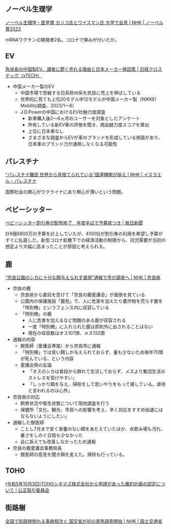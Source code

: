 ## ノーベル生理学

[ノーベル生理学・医学賞 カリコ氏とワイスマン氏 大学で会見 | NHK | ノーベル賞2023](https://www3.nhk.or.jp/news/html/20231003/k10014213691000.html)

mRNAワクチンの開発者2名。コロナで弾みが付いたか。

## EV

[急成長の中国製EV、識者に聞く売れる理由と日本メーカー挽回策 | 日経クロステック（xTECH）](https://xtech.nikkei.com/atcl/nxt/column/18/00001/08442/)

- 中国メーカー製のEV
  - 中国市場で苦戦する日系欧州系を尻目に売上を伸ばしている
  - 世界的に見ても上位20モデル中12モデルが中国メーカー製（NIKKEI Mobility調査、2023/1～6）
  - J.D.Powerの中国におけるEV社魅力度調査
    - 新車購入後2～6ヵ月のユーザーを対象としたアンケート
    - 所有している新EV車の評価を聞き、商品魅力度スコアを算出
    - 上位に日本車なし
    - さまざまな調査からEVが車のブランドを形成している側面があり、日本車のブランド力が通用しなくなる可能性

## パレスチナ

[“パレスチナ難民 世界から見捨てられている”国連機関が訴え | NHK | イスラエル・パレスチナ](https://www3.nhk.or.jp/news/html/20231003/k10014213561000.html)

国際社会の関心がウクライナにあり関心が薄いという問題。

## ベビーシッター

[ベビーシッター割引券が配布終了　年度半ばで予算底つき | 毎日新聞](https://mainichi.jp/articles/20231002/k00/00m/010/333000c)

計9億6800万の予算を計上していたが、4100社が割引券の利用を希望し予算がすぐに払底した。新型コロナ拡散下での経済活動の制限から、託児需要が当初の想定より大幅に高まったことが原因と考えられる。

## 鹿

[“奈良公園のシカに十分な餌与えられず衰弱”通報で市が調査へ | NHK | 奈良県](https://www3.nhk.or.jp/news/html/20231002/k10014213361000.html)

- 奈良の鹿
  - 奈良県から委託を受けて「奈良の鹿愛護会」が面倒を見ている
  - 公園内の保護施設「鹿苑」で、人に危害を加えたり農作物を荒らす鹿を「特別柵」というフェンス内に収容している
  - 「特別柵」の鹿
    - 人に危害を加えるなど問題のある鹿が収容される
    - 一度「特別柵」に入れられた鹿は原則外に出されることはない
    - 現在の収容数はオス107頭、メス132頭
- 通報の内容
  - 獣医師（愛護会専属）から奈良市に通報
  - 「特別柵」では安い餌しか与えられておらず、量も少ないため毎年70頭が死んでいる、という内容
  - 愛護会側の反論
    - 「オスのシカは普段から群れて生活しておらず、メスより集団生活のストレスを受けやすい」
    - 「しっかり餌を与え、掃除をして思いやりをもって接している。虐待と言われるのは心外」
- 奈良県の対応
  - 飼育状況や衛生状態について現地調査を行う
  - 保健所「文化、観光、市民への影響を考え、早く対応をすすめ拙速にはならないようにしたい」
- 通報した獣医師
  - ことし7月まで安く栄養のない餌をあたえていたほか、水飲み場も汚れ、暑さをしのぐ日陰も少なかった
  - 会に訴えても改善しなかったため通報
- 奈良の鹿愛護会事務局長
  - 獣医師の意見を聞き餌を変えた。掃除も行っている。

## TOHO

[(令和5年10月3日)TOHOシネマズ株式会社から申請があった確約計画の認定について | 公正取引委員会](https://www.jftc.go.jp/houdou/pressrelease/2023/oct/20231003.html)

## 街路樹

[全国で街路樹倒れる事故相次ぐ 国交省が初の実態調査開始 | NHK | 国土交通省](https://www3.nhk.or.jp/news/html/20231003/k10014214761000.html)
